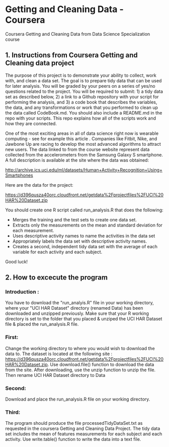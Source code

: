 Getting and Cleaning Data - Coursera
===========================
Coursera Getting and Cleaning Data from Data Science Specialization course

## 1. Instructions from Coursera Getting and Cleaning data project

The purpose of this project is to demonstrate your ability to collect, work with, and clean a data set. The goal is to prepare tidy data that can be used for later analysis. You will be graded by your peers on a series of yes/no questions related to the project. You will be required to submit: 1) a tidy data set as described below, 2) a link to a Github repository with your script for performing the analysis, and 3) a code book that describes the variables, the data, and any transformations or work that you performed to clean up the data called CodeBook.md. You should also include a README.md in the repo with your scripts. This repo explains how all of the scripts work and how they are connected.  

One of the most exciting areas in all of data science right now is wearable computing - see for example this article . Companies like Fitbit, Nike, and Jawbone Up are racing to develop the most advanced algorithms to attract new users. The data linked to from the course website represent data collected from the accelerometers from the Samsung Galaxy S smartphone. A full description is available at the site where the data was obtained: 

http://archive.ics.uci.edu/ml/datasets/Human+Activity+Recognition+Using+Smartphones 

Here are the data for the project: 

https://d396qusza40orc.cloudfront.net/getdata%2Fprojectfiles%2FUCI%20HAR%20Dataset.zip 

You should create one R script called run_analysis.R that does the following:

* Merges the training and the test sets to create one data set.
* Extracts only the measurements on the mean and standard deviation for each measurement. 
* Uses descriptive activity names to name the activities in the data set
* Appropriately labels the data set with descriptive activity names. 
* Creates a second, independent tidy data set with the average of each variable for each activity and each subject. 

Good luck!

## 2. How to excecute the program

### Introduction : 

You have to download the "run_analyis.R" file in your working directory, where your "UCI HAR Dataset" directory (renamed Data) has been downloaded and unzipped previously. Make sure that your R working directory is set to the folder that you placed & unziped the UCI HAR Dataset file & placed the run_analysis.R file. 

### First: 

Change the working directory to where you would wish to download the data to. The dataset is located at the following site : https://d396qusza40orc.cloudfront.net/getdata%2Fprojectfiles%2FUCI%20HAR%20Dataset.zip. Use download.file() function to download the data from the site. After downloading, use the unzip function to unzip the file. Then rename UCI HAR Dataset directory to Data

### Second: 

Download and place the run_analysis.R file on your working directory.

### Third: 

The program should produce the file processedTidyDataSet.txt as requested in the coursera Getting and Cleaning Data Project. The tidy data set includes the mean of features measurements for each subject and each activity. Use write.table() function to write the data into a text file.
